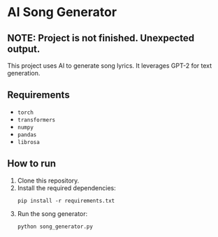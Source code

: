 # AI Song Generator
## NOTE: Project is not finished. Unexpected output.

This project uses AI to generate song lyrics. It leverages GPT-2 for text generation.

## Requirements
- `torch`
- `transformers`
- `numpy`
- `pandas`
- `librosa`

## How to run
1. Clone this repository.
2. Install the required dependencies:
   ```
   pip install -r requirements.txt
   ```
3. Run the song generator:
   ```
   python song_generator.py
   ```
